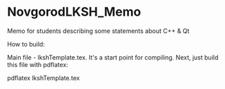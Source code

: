 # NovgorodLKSH_Memo
Memo for students describing some statements about C++ &amp; Qt

How to build:

Main file - lkshTemplate.tex. It's a start point for compiling. Next, just build this file with pdflatex:

pdflatex lkshTemplate.tex
